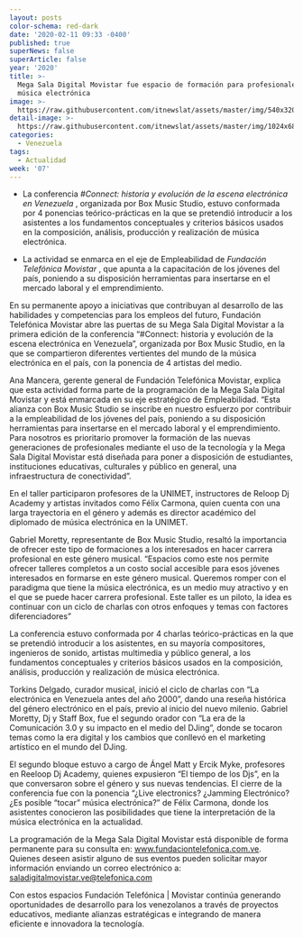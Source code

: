 ```yaml
---
layout: posts
color-schema: red-dark
date: '2020-02-11 09:33 -0400'
published: true
superNews: false
superArticle: false
year: '2020'
title: >-
  Mega Sala Digital Movistar fue espacio de formación para profesionales de
  música electrónica
image: >-
  https://raw.githubusercontent.com/itnewslat/assets/master/img/540x320/Megasala-Musicap.jpg
detail-image: >-
  https://raw.githubusercontent.com/itnewslat/assets/master/img/1024x680/Megasala-Musicag.jpg
categories:
  - Venezuela
tags:
  - Actualidad
week: '07'
---
```

- La conferencia _#Connect: historia y evolución de la escena electrónica en Venezuela_ , organizada por Box Music Studio, estuvo conformada por 4 ponencias teórico-prácticas en la que se pretendió introducir a los asistentes a los fundamentos conceptuales y criterios básicos usados en la composición, análisis, producción y realización de música electrónica. 

- La actividad se enmarca en el eje de Empleabilidad de _Fundación Telefónica Movistar_ , que apunta a la capacitación de los jóvenes del país, poniendo a su disposición herramientas para insertarse en el mercado laboral y el emprendimiento. 

En su permanente apoyo a iniciativas que contribuyan al desarrollo de las habilidades y competencias para los empleos del futuro, Fundación Telefónica Movistar abre las puertas de su Mega Sala Digital Movistar a la primera edición de la conferencia “#Connect: historia y evolución de la escena electrónica en Venezuela”, organizada por Box Music Studio, en la que se compartieron diferentes vertientes del mundo de la música electrónica en el país, con la ponencia de 4 artistas del medio.

Ana Mancera, gerente general de Fundación Telefónica Movistar, explica que esta actividad forma parte de la programación de la Mega Sala Digital Movistar y está enmarcada en su eje estratégico de Empleabilidad. “Esta alianza con Box Music Studio se inscribe en nuestro esfuerzo por contribuir a la empleabilidad de los jóvenes del país, poniendo a su disposición herramientas para insertarse en el mercado laboral y el emprendimiento. Para nosotros es prioritario promover la formación de las nuevas generaciones de profesionales mediante el uso de la tecnología y la Mega Sala Digital Movistar está diseñada para poner a disposición de estudiantes, instituciones educativas, culturales y público en general, una infraestructura de conectividad”.

En el taller participaron profesores de la UNIMET, instructores de Reloop Dj Academy y artistas invitados como Félix Carmona, quien cuenta con una larga trayectoria en el género y además es director académico del diplomado de música electrónica en la UNIMET. 

Gabriel Moretty, representante de Box Music Studio, resaltó la importancia de ofrecer este tipo de formaciones a los interesados en hacer carrera profesional en este género musical.  “Espacios como este nos permite ofrecer talleres completos a un costo social accesible para esos jóvenes interesados en formarse en este género musical. Queremos romper con el paradigma que tiene la música electrónica, es un medio muy atractivo y en el que se puede hacer carrera profesional. Este taller es un piloto, la idea es continuar con un ciclo de charlas con otros enfoques y temas con factores diferenciadores”

La conferencia estuvo conformada por 4 charlas teórico-prácticas en la que se pretendió introducir a los asistentes, en su mayoría compositores, ingenieros de sonido, artistas multimedia y público general, a los fundamentos conceptuales y criterios básicos usados en la composición, análisis, producción y realización de música electrónica. 

Torkins Delgado, curador musical, inició el ciclo de charlas con “La electrónica en Venezuela antes del año 2000”, dando una reseña histórica del género electrónico en el país, previo al inicio del nuevo milenio. Gabriel Moretty, Dj y Staff Box, fue el segundo orador con “La era de la Comunicación 3.0 y su impacto en el medio del DJing”, donde se tocaron temas como la era digital y los cambios que conllevó en el marketing artístico en el mundo del DJing.

El segundo bloque estuvo a cargo de Ángel Matt y Ercik Myke, profesores en Reeloop Dj Academy, quienes expusieron “El tiempo de los Djs”, en la que conversaron sobre el género y sus nuevas tendencias. El cierre de la conferencia fue con la ponencia “¿Live electronics? ¿Jamming Electrónico? ¿Es posible “tocar” música electrónica?” de Félix Carmona, donde los asistentes conocieron las posibilidades que tiene la interpretación de la música electrónica en la actualidad.

La programación de la Mega Sala Digital Movistar está disponible de forma permanente para su consulta en: www.fundaciontelefonica.com.ve. Quienes deseen asistir alguno de sus eventos pueden solicitar mayor información enviando un correo electrónico a: saladigitalmovistar.ve@telefonica.com

Con estos espacios Fundación Telefónica | Movistar continúa generando oportunidades de desarrollo para los venezolanos a través de proyectos educativos, mediante alianzas estratégicas e integrando de manera eficiente e innovadora la tecnología.
